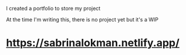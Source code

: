 I created a portfolio to store my project

At the time I'm writing this, there is no project yet but it's a WIP

# https://sabrinalokman.netlify.app/
